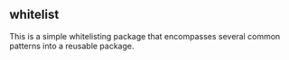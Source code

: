 ## whitelist

This is a simple whitelisting package that encompasses several common
patterns into a reusable package.

